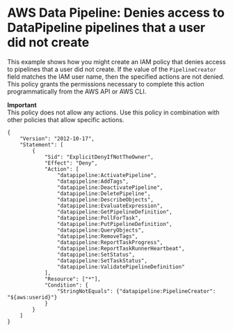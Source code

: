 # AWS Data Pipeline: Denies access to DataPipeline pipelines that a user did not create<a name="reference_policies_examples_datapipeline_not-owned"></a>

This example shows how you might create an IAM policy that denies access to pipelines that a user did not create\. If the value of the `PipelineCreator` field matches the IAM user name, then the specified actions are not denied\. This policy grants the permissions necessary to complete this action programmatically from the AWS API or AWS CLI\.

**Important**  
This policy does not allow any actions\. Use this policy in combination with other policies that allow specific actions\. 

```
{
    "Version": "2012-10-17",
    "Statement": [
        {
            "Sid": "ExplicitDenyIfNotTheOwner",
            "Effect": "Deny",
            "Action": [
                "datapipeline:ActivatePipeline",
                "datapipeline:AddTags",
                "datapipeline:DeactivatePipeline",
                "datapipeline:DeletePipeline",
                "datapipeline:DescribeObjects",
                "datapipeline:EvaluateExpression",
                "datapipeline:GetPipelineDefinition",
                "datapipeline:PollForTask",
                "datapipeline:PutPipelineDefinition",
                "datapipeline:QueryObjects",
                "datapipeline:RemoveTags",
                "datapipeline:ReportTaskProgress",
                "datapipeline:ReportTaskRunnerHeartbeat",
                "datapipeline:SetStatus",
                "datapipeline:SetTaskStatus",
                "datapipeline:ValidatePipelineDefinition"
            ],
            "Resource": ["*"],
            "Condition": {
                "StringNotEquals": {"datapipeline:PipelineCreator": "${aws:userid}"}
            }
        }
    ]
}
```